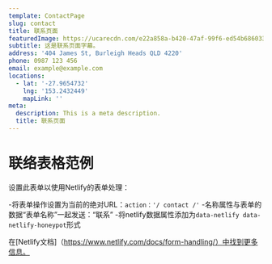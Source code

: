 ```yaml
---
template: ContactPage
slug: contact
title: 联系页面
featuredImage: https://ucarecdn.com/e22a858a-b420-47af-99f6-ed54b6860333/
subtitle: 这是联系页面字幕。
address: '404 James St, Burleigh Heads QLD 4220'
phone: 0987 123 456
email: example@example.com
locations:
  - lat: '-27.9654732'
    lng: '153.2432449'
    mapLink: ''
meta:
  description: This is a meta description.
  title: 联系页面
---
```


# 联络表格范例


设置此表单以使用Netlify的表单处理：

-将表单操作设置为当前的绝对URL：`action：'/ contact /'`
-名称属性与表单的数据“表单名称”一起发送：“联系”
-将netlify数据属性添加为`data-netlify data-netlify-honeypot`形式

在[Netlify文档]（https://www.netlify.com/docs/form-handling/）中找到更多信息。

